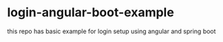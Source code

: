 # login-angular-boot-example
this repo has basic example for login setup using angular and spring boot 
